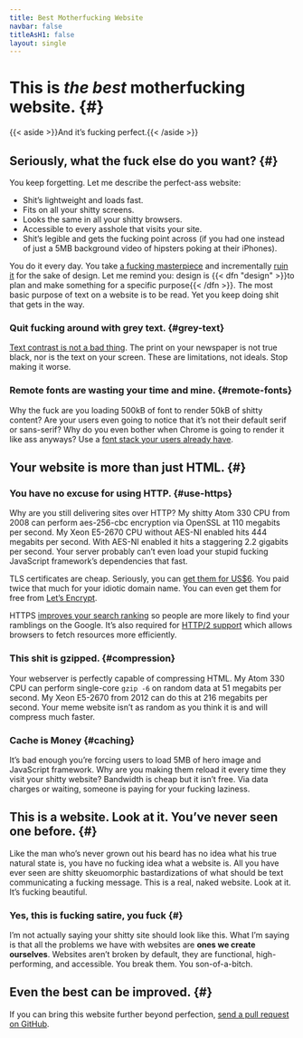 ```yaml
---
title: Best Motherfucking Website
navbar: false
titleAsH1: false
layout: single
---
```

# This is _the best_ motherfucking website. {#}
{{< aside >}}And it’s fucking perfect.{{< /aside >}}

## Seriously, what the fuck else do you want? {#}
You keep forgetting. Let me describe the perfect-ass website:
 - Shit’s lightweight and loads fast.
 - Fits on all your shitty screens.
 - Looks the same in all your shitty browsers.
 - Accessible to every asshole that visits your site.
 - Shit’s legible and gets the fucking point across (if you had one instead of just a 5MB background video of hipsters poking at their iPhones).

You do it every day. You take [a fucking masterpiece](//motherfuckingwebsite.com/ "Motherfucking Website") and incrementally [ruin it](//bettermotherfuckingwebsite.com/ "Better Motherfucking Website") for the sake of design. Let me remind you: design is {{< dfn "design" >}}to plan and make something for a specific purpose{{< /dfn >}}. The most basic purpose of text on a website is to be read. Yet you keep doing shit that gets in the way.

### Quit fucking around with grey text. {#grey-text}
[Text contrast is not a bad thing](//contrastrebellion.com/ "Contrast Rebellion"). The print on your newspaper is not true black, nor is the text on your screen. These are limitations, not ideals. Stop making it worse.

### Remote fonts are wasting your time and mine. {#remote-fonts}
Why the fuck are you loading 500kB of font to render 50kB of shitty content? Are your users even going to notice that it’s not their default serif or sans-serif? Why do you even bother when Chrome is going to render it like ass anyways? Use a [font stack your users already have](//www.awayback.com/index.php/2010/02/03/revised-font-stack/ "Revised Font Stack").

## Your website is more than just HTML. {#}
### You have no excuse for using HTTP. {#use-https}
Why are you still delivering sites over HTTP? My shitty Atom 330 CPU from 2008 can perform aes-256-cbc encryption via OpenSSL at 110 megabits per second. My Xeon E5-2670 CPU without AES-NI enabled hits 444 megabits per second. With AES-NI enabled it hits a staggering 2.2 gigabits per second. Your server probably can’t even load your stupid fucking JavaScript framework’s dependencies that fast.

TLS certificates are cheap. Seriously, you can [get them for US$6](//www.namecheap.com/security/ssl-certificates/comodo/positivessl). You paid twice that much for your idiotic domain name. You can even get them for free from [Let’s Encrypt](//letsencrypt.org/ "Let’s Encrypt Free Certificate Authority").

HTTPS [improves your search ranking](//webmasters.googleblog.com/2014/08/https-as-ranking-signal.html "Google announces HTTPS support to affect pagerank") so people are more likely to find your ramblings on the Google. It’s also required for [HTTP/2 support](//http2.github.io/faq/#does-http2-require-encryption "HTTP/2 Frequently Asked Questions") which allows browsers to fetch resources more efficiently.

### This shit is gzipped. {#compression}
Your webserver is perfectly capable of compressing HTML. My Atom 330 CPU can perform single-core `gzip -6` on random data at 51 megabits per second. My Xeon E5-2670 from 2012 can do this at 216 megabits per second. Your meme website isn’t as random as you think it is and will compress much faster.

### Cache is Money {#caching}
It’s bad enough you’re forcing users to load 5MB of hero image and JavaScript framework. Why are you making them reload it every time they visit your shitty website? Bandwidth is cheap but it isn’t free. Via data charges or waiting, someone is paying for your fucking laziness.

## This is a website. Look at it. You’ve never seen one before. {#}
Like the man who’s never grown out his beard has no idea what his true natural state is, you have no fucking idea what a website is. All you have ever seen are shitty skeuomorphic bastardizations of what should be text communicating a fucking message. This is a real, naked website. Look at it. It’s fucking beautiful.

### Yes, this is fucking satire, you fuck {#}
I’m not actually saying your shitty site should look like this. What I’m saying is that all the problems we have with websites are **ones we create ourselves**. Websites aren’t broken by default, they are functional, high-performing, and accessible. You break them. You son-of-a-bitch.

## Even the best can be improved. {#}
If you can bring this website further beyond perfection, [send a pull request on GitHub](//github.com/KeenRivals/bestmotherfucking.website "KeenRivals/bestmotherfucking.website on GitHub").
